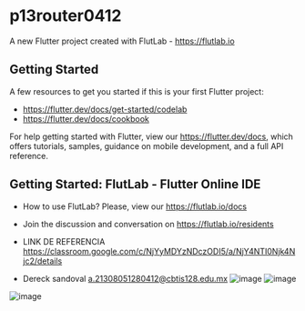 # p13router0412

A new Flutter project created with FlutLab - https://flutlab.io

## Getting Started

A few resources to get you started if this is your first Flutter project:

- https://flutter.dev/docs/get-started/codelab
- https://flutter.dev/docs/cookbook

For help getting started with Flutter, view our
https://flutter.dev/docs, which offers tutorials,
samples, guidance on mobile development, and a full API reference.

## Getting Started: FlutLab - Flutter Online IDE

- How to use FlutLab? Please, view our https://flutlab.io/docs
- Join the discussion and conversation on https://flutlab.io/residents

- LINK DE REFERENCIA  https://classroom.google.com/c/NjYyMDYzNDczODI5/a/NjY4NTI0Njk4Njc2/details
- Dereck sandoval a.21308051280412@cbtis128.edu.mx
![image](https://github.com/Dereck1016/router-Sandoval0412/assets/135450780/2c235a02-5350-44a9-8111-1c67a6effb44)
![image](https://github.com/Dereck1016/router-Sandoval0412/assets/135450780/929027c5-dd3e-4eb6-add3-e3311701dc34)

![image](https://github.com/Dereck1016/router-Sandoval0412/assets/135450780/26f8712b-cb35-41f6-90b5-5a2d4a91508b)



